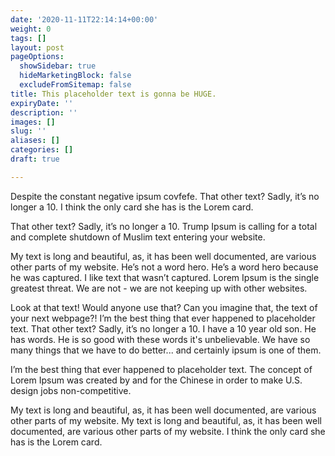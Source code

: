 ```yaml
---
date: '2020-11-11T22:14:14+00:00'
weight: 0
tags: []
layout: post
pageOptions:
  showSidebar: true
  hideMarketingBlock: false
  excludeFromSitemap: false
title: This placeholder text is gonna be HUGE.
expiryDate: ''
description: ''
images: []
slug: ''
aliases: []
categories: []
draft: true

---
```

Despite the constant negative ipsum covfefe. That other text? Sadly, it’s no longer a 10. I think the only card she has is the Lorem card.

That other text? Sadly, it’s no longer a 10. Trump Ipsum is calling for a total and complete shutdown of Muslim text entering your website.

My text is long and beautiful, as, it has been well documented, are various other parts of my website. He’s not a word hero. He’s a word hero because he was captured. I like text that wasn’t captured. Lorem Ipsum is the single greatest threat. We are not - we are not keeping up with other websites.

Look at that text! Would anyone use that? Can you imagine that, the text of your next webpage?! I’m the best thing that ever happened to placeholder text. That other text? Sadly, it’s no longer a 10. I have a 10 year old son. He has words. He is so good with these words it's unbelievable. We have so many things that we have to do better... and certainly ipsum is one of them.

I’m the best thing that ever happened to placeholder text. The concept of Lorem Ipsum was created by and for the Chinese in order to make U.S. design jobs non-competitive.

My text is long and beautiful, as, it has been well documented, are various other parts of my website. My text is long and beautiful, as, it has been well documented, are various other parts of my website. I think the only card she has is the Lorem card.